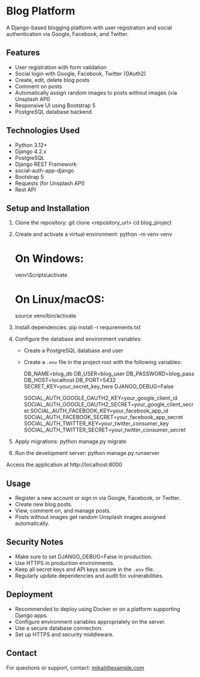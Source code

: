 Blog Platform
=============
A Django-based blogging platform with user registration and social authentication via Google, Facebook, and Twitter.

Features
--------
- User registration with form validation
- Social login with Google, Facebook, Twitter (OAuth2)
- Create, edit, delete blog posts
- Comment on posts
- Automatically assign random images to posts without images (via Unsplash API)
- Responsive UI using Bootstrap 5
- PostgreSQL database backend

Technologies Used
-----------------
- Python 3.12+
- Django 4.2.x
- PostgreSQL
- Django REST Framework
- social-auth-app-django
- Bootstrap 5
- Requests (for Unsplash API)
- Rest API

Setup and Installation
----------------------
1. Clone the repository:
   git clone <repository_url>
   cd blog_project

2. Create and activate a virtual environment:
   python -m venv venv
   # On Windows:
   venv\Scripts\activate
   # On Linux/macOS:
   source venv/bin/activate

3. Install dependencies:
   pip install -r requirements.txt

4. Configure the database and environment variables:
   - Create a PostgreSQL database and user
   - Create a `.env` file in the project root with the following variables:

     DB_NAME=blog_db
     DB_USER=blog_user
     DB_PASSWORD=blog_pass
     DB_HOST=localhost
     DB_PORT=5432
     SECRET_KEY=your_secret_key_here
     DJANGO_DEBUG=False

     SOCIAL_AUTH_GOOGLE_OAUTH2_KEY=your_google_client_id
     SOCIAL_AUTH_GOOGLE_OAUTH2_SECRET=your_google_client_secret
     SOCIAL_AUTH_FACEBOOK_KEY=your_facebook_app_id
     SOCIAL_AUTH_FACEBOOK_SECRET=your_facebook_app_secret
     SOCIAL_AUTH_TWITTER_KEY=your_twitter_consumer_key
     SOCIAL_AUTH_TWITTER_SECRET=your_twitter_consumer_secret

5. Apply migrations:
   python manage.py migrate

6. Run the development server:
   python manage.py runserver

Access the application at http://localhost:8000

Usage
-----
- Register a new account or sign in via Google, Facebook, or Twitter.
- Create new blog posts.
- View, comment on, and manage posts.
- Posts without images get random Unsplash images assigned automatically.

Security Notes
--------------
- Make sure to set DJANGO_DEBUG=False in production.
- Use HTTPS in production environments.
- Keep all secret keys and API keys secure in the `.env` file.
- Regularly update dependencies and audit for vulnerabilities.

Deployment
----------
- Recommended to deploy using Docker or on a platform supporting Django apps.
- Configure environment variables appropriately on the server.
- Use a secure database connection.
- Set up HTTPS and security middleware.

Contact
-------
For questions or support, contact: mikail@example.com

